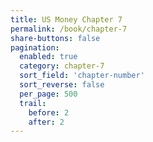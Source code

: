 ```yaml
---
title: US Money Chapter 7
permalink: /book/chapter-7
share-buttons: false
pagination:
  enabled: true
  category: chapter-7
  sort_field: 'chapter-number'
  sort_reverse: false
  per_page: 500
  trail:
    before: 2
    after: 2
---
```

